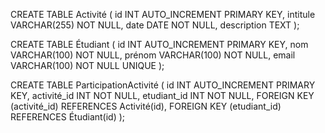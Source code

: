 CREATE TABLE Activité (
    id INT AUTO_INCREMENT PRIMARY KEY,
    intitule VARCHAR(255) NOT NULL,
    date DATE NOT NULL,
    description TEXT
);

CREATE TABLE Étudiant (
    id INT AUTO_INCREMENT PRIMARY KEY,
    nom VARCHAR(100) NOT NULL,
    prénom VARCHAR(100) NOT NULL,
    email VARCHAR(100) NOT NULL UNIQUE
);

CREATE TABLE ParticipationActivité (
    id INT AUTO_INCREMENT PRIMARY KEY,
    activité_id INT NOT NULL,
    etudiant_id INT NOT NULL,
    FOREIGN KEY (activité_id) REFERENCES Activité(id),
    FOREIGN KEY (etudiant_id) REFERENCES Étudiant(id)
);
